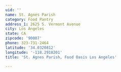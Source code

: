 ```yaml
---
uid: ''
name: St. Agnes Parish
category: Food Pantry
address_1: 2625 S. Vermont Avenue
city: Los Angeles
state: CA
zipcode: '90007'
phone: 323-731-2464
latitude: '34.0320812'
longitude: '-118.2918201'
title: 'St. Agnes Parish, Food Oasis Los Angeles'

---
```

